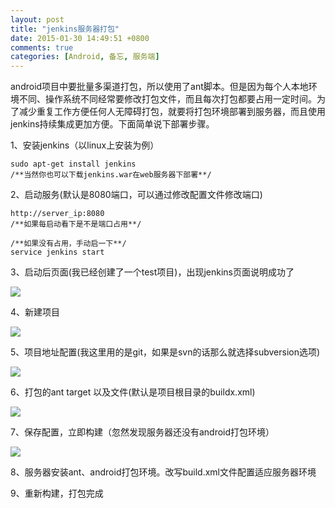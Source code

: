 ```yaml
---
layout: post
title: "jenkins服务器打包"
date: 2015-01-30 14:49:51 +0800
comments: true
categories: [Android, 备忘, 服务端]
---
```

android项目中要批量多渠道打包，所以使用了ant脚本。但是因为每个人本地环境不同、操作系统不同经常要修改打包文件，而且每次打包都要占用一定时间。为了减少重复工作方便任何人无障碍打包，就要将打包环境部署到服务器，而且使用jenkins持续集成更加方便。下面简单说下部署步骤。
<!--more-->
1、安装jenkins（以linux上安装为例）

	sudo apt-get install jenkins
	/**当然你也可以下载jenkins.war在web服务器下部署**/

2、启动服务(默认是8080端口，可以通过修改配置文件修改端口)

	http://server_ip:8080
	/**如果每启动看下是不是端口占用**/
	
	/**如果没有占用，手动启一下**/
	service jenkins start

3、启动后页面(我已经创建了一个test项目)，出现jenkins页面说明成功了

![](http://www.pffair.com/images/31.png)


4、新建项目

![](http://www.pffair.com/images/32.png)

5、项目地址配置(我这里用的是git，如果是svn的话那么就选择subversion选项)

![](http://www.pffair.com/images/33.png)

6、打包的ant target 以及文件(默认是项目根目录的buildx.xml)

![](http://www.pffair.com/images/34.png)

7、保存配置，立即构建（忽然发现服务器还没有android打包环境）

![](http://www.pffair.com/images/35.png)

8、服务器安装ant、android打包环境。改写build.xml文件配置适应服务器环境

9、重新构建，打包完成